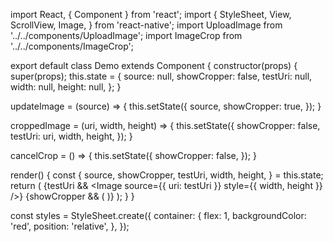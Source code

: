 import React, { Component } from 'react';
import {
  StyleSheet,
  View,
  ScrollView,
  Image,
} from 'react-native';
import UploadImage from '../../components/UploadImage';
import ImageCrop from '../../components/ImageCrop';

export default class Demo extends Component {
  constructor(props) {
    super(props);
    this.state = {
      source: null,
      showCropper: false,
      testUri: null,
      width: null,
      height: null,
    };
  }

  updateImage = (source) => {
    this.setState({
      source,
      showCropper: true,
    });
  }

  croppedImage = (uri, width, height) => {
    this.setState({
      showCropper: false,
      testUri: uri,
      width,
      height,
    });
  }

  cancelCrop = () => {
    this.setState({
      showCropper: false,
    });
  }

  render() {
    const {
      source, showCropper, testUri, width, height,
    } = this.state;
    return (
      <View style={styles.container}>
        <UploadImage updateImage={this.updateImage} />
        {testUri && <Image source={{ uri: testUri }} style={{ width, height }} />}
        {showCropper && (
        <ImageCrop
          source={source}
          croppedImage={this.croppedImage}
          cancelCrop={this.cancelCrop}
        />
        )}
      </View>
    );
  }
}

const styles = StyleSheet.create({
  container: {
    flex: 1,
    backgroundColor: 'red',
    position: 'relative',
  },
});
